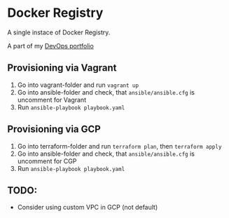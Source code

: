 # Docker Registry
A single instace of Docker Registry. 

A part of my [DevOps portfolio](https://github.com/morion-devops/)

## Provisioning via Vagrant

1. Go into vagrant-folder and run `vagrant up`
1. Go into ansible-folder and check, that `ansible/ansible.cfg` is uncomment for Vagrant
1. Run `ansible-playbook playbook.yaml`

## Provisioning via GCP

1. Go into terraform-folder and run `terraform plan`, then `terraform apply`
1. Go into ansible-folder and check, that `ansible/ansible.cfg` is uncomment for CGP
1. Run `ansible-playbook playbook.yaml`

## TODO:
- Consider using custom VPC in GCP (not default)